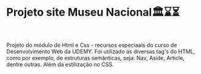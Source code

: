 <h1>Projeto site Museu Nacional🏛️⌛⏳ </h1>
<br>
<p>Projeto do módulo de Html e Css - recursos especiaais do curso de Desenvolvimento Web da UDEMY.
Foi utilizado as diversas tag's do HTML, como por exemplo, de estruturas semânticas, seja: Nav, Aside, Article, dentre outras.
Além da estilização no CSS.
</p>
